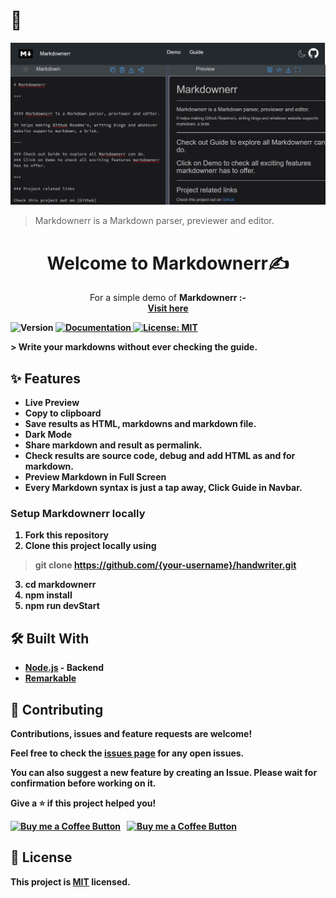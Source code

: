 #  👋
<p align="center"> 
<img src="https://raw.githubusercontent.com/sarveshh/markdownerr/main/assets/screenshot.png?token=APIDM4XHVDC2LFLXRI2X7YTANQHGM" alt="Hero image"/>
<p/>

> Markdownerr is a Markdown parser, previewer and editor.

<h1 align="center">Welcome to Markdownerr✍ </h1>
<p align="center">
  For a simple demo of <strong>Markdownerr<strong> :- <br>
  <a href="https://sarveshh.github.io/markdownerr/">
    Visit here
  </a>
</p>
  <p>
  <img alt="Version" src="https://img.shields.io/badge/version-1.0.11-blue.svg?cacheSeconds=2592000" />
  <a href="https://github.com/sarveshh/markdownerr#readme" target="_blank">
    <img alt="Documentation" src="https://img.shields.io/badge/documentation-yes-brightgreen.svg" />
  </a>
  <a href="https://github.com/sarveshh/handwriter/blob/master/LICENSE" target="_blank">
    <img alt="License: MIT" src="https://img.shields.io/github/license/jayehernandez/letra-extension" />
  </a>
</p>
> Write your markdowns without ever checking the guide.
<br>
 
 ## ✨ Features

- Live Preview
- Copy to clipboard
- Save results as HTML, markdowns and markdown file.
- Dark Mode
- Share markdown and result as permalink.
- Check results are source code, debug and add HTML as and for markdown.
- Preview Markdown in Full Screen
- Every Markdown syntax is just a tap away, Click Guide in Navbar.

### Setup Markdownerr locally

1. Fork this repository
2. Clone this project locally using
> git clone https://github.com/{your-username}/handwriter.git
3. cd markdownerr
4. npm install
5. npm run devStart

## 🛠 Built With

- [Node.js](https://nodejs.org/en/) - Backend
- [Remarkable](https://github.com/jonschlinkert/remarkable)

## 🤝 Contributing

Contributions, issues and feature requests are welcome!<br />

Feel free to check the [issues page](https://github.com/sarveshh/markdownerr/issues) for any open issues.

You can also suggest a new feature by creating an Issue. Please wait for confirmation before working on it.

Give a ⭐️ if this project helped you!

[<img alt="Buy me a Coffee Button" width=200 src="https://c5.patreon.com/external/logo/become_a_patron_button.png">](https://www.patreon.com/bePatron?u=42419480) &nbsp; [<img alt="Buy me a Coffee Button" width=200 src="https://cdn.buymeacoffee.com/buttons/default-black.png">](https://www.buymeacoffee.com/sarveshh)

## 📝 License

This project is [MIT](https://github.com/sarveshh/handwriter/LICENSE.md) licensed.
